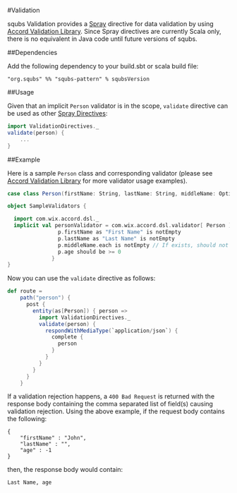 #Validation

squbs Validation provides a [Spray](http://spray.io) directive for data validation by using [Accord Validation Library](http://wix.github.io/accord/). Since Spray directives are currently Scala only, there is no equivalent in Java code until future versions of squbs.
  
##Dependencies

Add the following dependency to your build.sbt or scala build file:

```
"org.squbs" %% "squbs-pattern" % squbsVersion
```  
  
##Usage
  
Given that an implicit `Person` validator is in the scope, `validate` directive can be used as other [Spray Directives](http://spray.io/documentation/1.2.3/spray-routing/key-concepts/directives/):     
  
```scala
import ValidationDirectives._
validate(person) { 
    ...
}
```  

##Example

Here is a sample `Person` class and corresponding validator (please see [Accord Validation Library](http://wix.github.io/accord/) for more validator usage examples).

```scala
case class Person(firstName: String, lastName: String, middleName: Option[String] = None, age: Int)

object SampleValidators {

  import com.wix.accord.dsl._
  implicit val personValidator = com.wix.accord.dsl.validator[ Person ] { p =>
                p.firstName as "First Name" is notEmpty
                p.lastName as "Last Name" is notEmpty
                p.middleName.each is notEmpty // If exists, should not be empty.
                p.age should be >= 0
              }
}
```

Now you can use the `validate` directive as follows: 
 
 ```scala
 def route =
     path("person") {
       post {
         entity(as[Person]) { person =>
           import ValidationDirectives._
           validate(person) {
             respondWithMediaType(`application/json`) {
               complete {
                 person
               }
             }
           }
         }
       }
     }
 ```
 
If a validation rejection happens, a `400 Bad Request` is returned with the response body containing the comma separated list of field(s) causing validation rejection.  Using the above example, if the request body contains the following:
  
```
{
    "firstName" : "John",
    "lastName" : "",
    "age" : -1
}
```
 
then, the response body would contain:
  
```
Last Name, age 
```